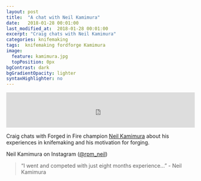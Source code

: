 ```yaml
---
layout: post
title:  "A chat with Neil Kamimura"
date:   2018-01-28 00:01:00
last_modified_at:  2018-01-28 00:01:00
excerpt: "Craig chats with Neil Kamimura"
categories: knifemaking
tags:  knifemaking fordforge Kamimura
image:
  feature: kamimura.jpg
  topPosition: 0px
bgContrast: dark
bgGradientOpacity: lighter
syntaxHighlighter: no
---
```



<iframe frameborder='0' height='94px' scrolling='no' seamless src='https://simplecast.com/e/109341?style=medium-light' width='100%'></iframe>

Craig chats with Forged in Fire champion <a href="https://www.instagram.com/rpm_neil/">Neil Kamimura</a> about his experiences in knifemaking and his motivation for forging.

Neil Kamimura on Instagram (<a href="https://www.instagram.com/rpm_neil/">@rpm_neil</a>)

 


<blockquote class="largeQuote">“I went and competed with just eight months experience...” - Neil Kamimura</blockquote>





